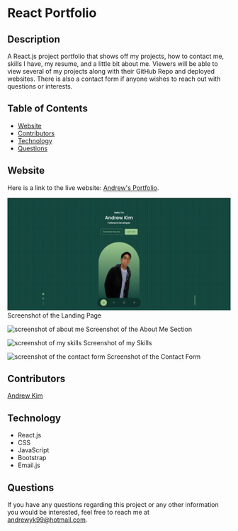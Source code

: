# React Portfolio

## Description
A React.js project portfolio that shows off my projects, how to contact me, skills I have, my resume, and a little bit about me. Viewers will be able to view several of my projects along with their GitHub Repo and deployed websites. There is also a contact form if anyone wishes to reach out with questions or interests.

## Table of Contents
* [Website](#Website)
* [Contributors](#Contributors)
* [Technology](#Technology)
* [Questions](#Questions)

## Website
Here is a link to the live website:
[Andrew's Portfolio](https://andrewyk99.github.io/react-portfolio/).

![screenshot of homepage](./src/assets/images/screenshots/homepage.png?raw=true "Homepage")
Screenshot of the Landing Page

![screenshot of about me](.src/assets/images/screenshots/about_me.png?raw=true "About Me")
Screenshot of the About Me Section

![screenshot of my skills](.src/assets/images/screenshots/skills.png?raw=true "Skills")
Screenshot of my Skills

![screenshot of the contact form](.src/assets/images/screenshots/contact.png?raw=true "Contact Form")
Screenshot of the Contact Form

## Contributors
[Andrew Kim](https://github.com/andrewyk99)

## Technology
* React.js
* CSS
* JavaScript
* Bootstrap
* Email.js

## Questions
If you have any questions regarding this project or any other information you would be interested, feel free to reach me at andrewyk99@hotmail.com.
